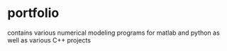 # portfolio
contains various numerical modeling programs for matlab and python as well as various C++ projects
